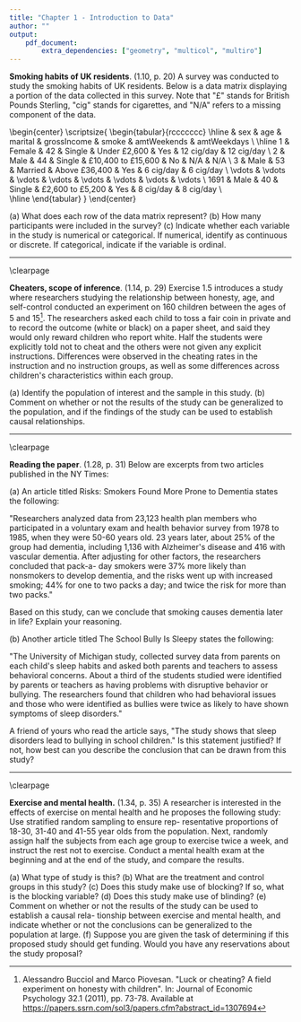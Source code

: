 ```yaml
---
title: "Chapter 1 - Introduction to Data"
author: ""
output:
    pdf_document:
        extra_dependencies: ["geometry", "multicol", "multiro"]
---
```




**Smoking habits of UK residents**. (1.10, p. 20) A survey was conducted to study the smoking habits of UK residents. Below is a data matrix displaying a portion of the data collected in this survey. Note that "$\pounds$" stands for British Pounds Sterling, "cig" stands for cigarettes, and "N/A" refers to a missing component of the data.

\begin{center}
\scriptsize{
\begin{tabular}{rccccccc}
\hline
	& sex 	 & age 	& marital 	& grossIncome 					     & smoke & amtWeekends	& amtWeekdays \\ 
\hline
1 	& Female & 42 	& Single 	& Under $\pounds$2,600 			     & Yes 	 & 12 cig/day   & 12 cig/day \\ 
2 	& Male	 & 44	& Single 	& $\pounds$10,400 to $\pounds$15,600 & No	 & N/A 			& N/A \\ 
3 	& Male 	 & 53 	& Married   & Above $\pounds$36,400 		     & Yes 	 & 6 cig/day 	& 6 cig/day \\ 
\vdots & \vdots & \vdots & \vdots & \vdots 				             & \vdots & \vdots 	    & \vdots \\ 
1691 & Male  & 40   & Single 	& $\pounds$2,600 to $\pounds$5,200   & Yes 	 & 8 cig/day 	& 8 cig/day \\   
\hline
\end{tabular}
}
\end{center}


(a) What does each row of the data matrix represent?
(b) How many participants were included in the survey?
(c) Indicate whether each variable in the study is numerical or categorical. If numerical, identify as continuous or discrete. If categorical, indicate if the variable is ordinal.







--------------------------------------------------------------------------------

\clearpage

**Cheaters, scope of inference**. (1.14, p. 29) Exercise 1.5 introduces a study where researchers studying the relationship between honesty, age, and self-control conducted an experiment on 160 children between the ages of 5 and 15[^1]. The researchers asked each child to toss a fair coin in private and to record the outcome (white or black) on a paper sheet, and said they would only reward children who report white. Half the students were explicitly told not to cheat and the others were not given any explicit instructions. Differences were observed in the cheating rates in the instruction and no instruction groups, as well as some differences across children's characteristics within each group.

(a) Identify the population of interest and the sample in this study.
(b) Comment on whether or not the results of the study can be generalized to the population, and
if the findings of the study can be used to establish causal relationships.

[^1]: Alessandro Bucciol and Marco Piovesan. "Luck or cheating? A field experiment on honesty with children". In: Journal of Economic Psychology 32.1 (2011), pp. 73-78. Available at https://papers.ssrn.com/sol3/papers.cfm?abstract_id=1307694



--------------------------------------------------------------------------------

\clearpage

**Reading the paper**. (1.28, p. 31) Below are excerpts from two articles published in the NY Times:

(a) An article titled Risks: Smokers Found More Prone to Dementia states the following:

"Researchers analyzed data from 23,123 health plan members who participated in a voluntary exam and health behavior survey from 1978 to 1985, when they were 50-60 years old. 23 years later, about 25% of the group had dementia, including 1,136 with Alzheimer's disease and 416 with vascular dementia. After adjusting for other factors, the researchers concluded that pack-a- day smokers were 37% more likely than nonsmokers to develop dementia, and the risks went up with increased smoking; 44% for one to two packs a day; and twice the risk for more than two packs."

Based on this study, can we conclude that smoking causes dementia later in life? Explain your reasoning.

(b) Another article titled The School Bully Is Sleepy states the following:

"The University of Michigan study, collected survey data from parents on each child's sleep habits and asked both parents and teachers to assess behavioral concerns. About a third of the students studied were identified by parents or teachers as having problems with disruptive behavior or bullying. The researchers found that children who had behavioral issues and those who were identified as bullies were twice as likely to have shown symptoms of sleep disorders."

A friend of yours who read the article says, "The study shows that sleep disorders lead to bullying in school children." Is this statement justified? If not, how best can you describe the conclusion that can be drawn from this study?





--------------------------------------------------------------------------------

\clearpage

**Exercise and mental health.** (1.34, p. 35) A researcher is interested in the effects of exercise on mental health and he proposes the following study: Use stratified random sampling to ensure rep- resentative proportions of 18-30, 31-40 and 41-55 year olds from the population. Next, randomly assign half the subjects from each age group to exercise twice a week, and instruct the rest not to exercise. Conduct a mental health exam at the beginning and at the end of the study, and compare the results.

(a) What type of study is this?
(b) What are the treatment and control groups in this study?
(c) Does this study make use of blocking? If so, what is the blocking variable?
(d) Does this study make use of blinding?
(e) Comment on whether or not the results of the study can be used to establish a causal rela- tionship between exercise and mental health, and indicate whether or not the conclusions can be generalized to the population at large.
(f) Suppose you are given the task of determining if this proposed study should get funding. Would you have any reservations about the study proposal?




